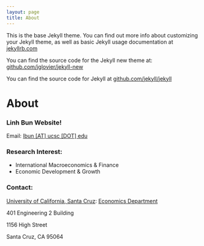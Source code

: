 ```yaml
---
layout: page
title: About
---
```


This is the base Jekyll theme. You can find out more info about customizing your Jekyll theme, as well as basic Jekyll usage documentation at [jekyllrb.com](http://jekyllrb.com/)

You can find the source code for the Jekyll new theme at: [github.com/jglovier/jekyll-new](https://github.com/jglovier/jekyll-new)

You can find the source code for Jekyll at [github.com/jekyll/jekyll](https://github.com/jekyll/jekyll)

# About
### Linh Bun Website!
Email: [lbun [AT] ucsc [DOT] edu](lbun@ucsc.edu)

### Research Interest:
* International Macroeconomics & Finance
* Economic Development & Growth

### Contact:
[University of California, Santa Cruz](https://www.ucsc.edu/): [Economics Department](https://economics.ucsc.edu/index.html)

401 Engineering 2 Building

1156 High Street

Santa Cruz, CA 95064
